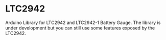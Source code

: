 # LTC2942
Arduino Library for LTC2942 and LTC2942-1 Battery Gauge. The library is under development but you can still use some features exposed by the LTC2942.
